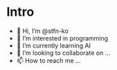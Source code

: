 Intro
=====
- 👋 Hi, I’m @stfn-ko
- 👀 I’m interested in programming
- 🌱 I’m currently learning AI
- 💞️ I’m looking to collaborate on ...
- 📫 How to reach me ...

<!---
stfn-ko/stfn-ko is a ✨ special ✨ repository because its `README.md` (this file) appears on your GitHub profile.
You can click the Preview link to take a look at your changes.
--->
